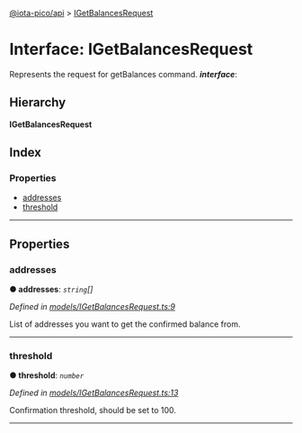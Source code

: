 [@iota-pico/api](../README.md) > [IGetBalancesRequest](../interfaces/igetbalancesrequest.md)

# Interface: IGetBalancesRequest

Represents the request for getBalances command.
*__interface__*: 

## Hierarchy

**IGetBalancesRequest**

## Index

### Properties

* [addresses](igetbalancesrequest.md#addresses)
* [threshold](igetbalancesrequest.md#threshold)

---

## Properties

<a id="addresses"></a>

###  addresses

**● addresses**: *`string`[]*

*Defined in [models/IGetBalancesRequest.ts:9](https://github.com/iota-pico/api/blob/f238b42/src/models/IGetBalancesRequest.ts#L9)*

List of addresses you want to get the confirmed balance from.

___
<a id="threshold"></a>

###  threshold

**● threshold**: *`number`*

*Defined in [models/IGetBalancesRequest.ts:13](https://github.com/iota-pico/api/blob/f238b42/src/models/IGetBalancesRequest.ts#L13)*

Confirmation threshold, should be set to 100.

___

